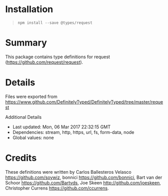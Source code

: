 # Installation
> `npm install --save @types/request`

# Summary
This package contains type definitions for request (https://github.com/request/request).

# Details
Files were exported from https://www.github.com/DefinitelyTyped/DefinitelyTyped/tree/master/request

Additional Details
 * Last updated: Mon, 06 Mar 2017 22:32:15 GMT
 * Dependencies: stream, http, https, url, fs, form-data, node
 * Global values: none

# Credits
These definitions were written by Carlos Ballesteros Velasco <https://github.com/soywiz>, bonnici <https://github.com/bonnici>, Bart van der Schoor <https://github.com/Bartvds>, Joe Skeen <http://github.com/joeskeen>, Christopher Currens <https://github.com/ccurrens>.
